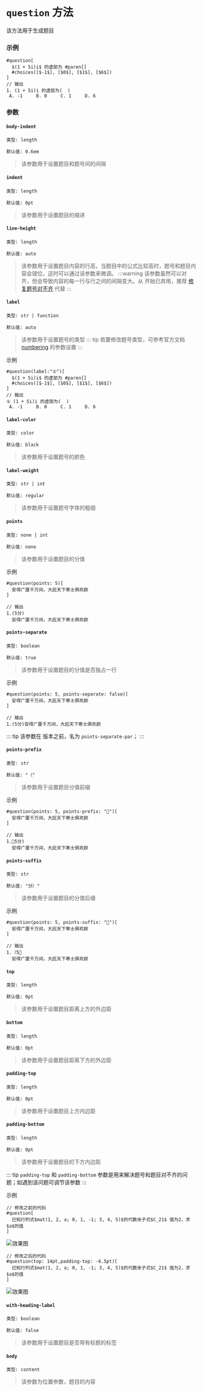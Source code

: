 # `question` 方法

该方法用于生成题目

### 示例
```typst
#question[
  $(1 + 5i)i$ 的虚部为 #paren[]
  #choices([$-1$], [$0$], [$1$], [$6$])
]
// 输出
1. (1 + 5i)i 的虚部为(  )
 A. -1     B. 0     C. 1     D. 6
```
### 参数
#### `body-indent`

`类型: length`

`默认值: 0.6em`
>该参数用于设置题目和题号间的间隔

#### `indent`

`类型: length`

`默认值: 0pt`
>该参数用于设置题目的缩进

#### `line-height`

`类型: length`

`默认值: auto`
>该参数用于设置题目内容的行高，当题目中的公式比较高时，题号和题目内容会错位，这时可以通过该参数来微调。
:::warning
该参数虽然可以对齐，但会导致内容的每一行与行之间的间隔变大。从 <Badge type="info" text="0.1.7" /> 开始已弃用，推荐 [修复题号对不齐](#padding-bottom) 代替
:::

#### `label`

`类型: str | function`

`默认值: auto`
>该参数用于设置题号的类型
::: tip
若要修改题号类型，可参考官方文档 [numbering](https://typst.app/docs/reference/model/numbering/) 的参数设置
:::

示例

```typst
#question(label:"①")[
  $(1 + 5i)i$ 的虚部为 #paren[]
  #choices([$-1$], [$0$], [$1$], [$6$])
]
// 输出
① (1 + 5i)i 的虚部为(  )
 A. -1     B. 0     C. 1     D. 6
```

#### `label-color`

`类型: color`

`默认值: black`
>该参数用于设置题号的颜色

#### `label-weight`

`类型: str | int`

`默认值: regular`
>该参数用于设置题号字体的粗细

#### `points`

`类型: none | int`

`默认值: none`
>该参数用于设置题目的分值

示例

```typst
#question(points: 5)[
  安得广厦千万间，大庇天下寒士俱欢颜
]

// 输出
1.(5分)
  安得广厦千万间，大庇天下寒士俱欢颜
```

#### `points-separate`

`类型: boolean`

`默认值: true`
>该参数用于设置题目的分值是否独占一行

示例

```typst
#question(points: 5, points-separate: false)[
  安得广厦千万间，大庇天下寒士俱欢颜
]

// 输出
1.(5分)安得广厦千万间，大庇天下寒士俱欢颜
```

::: tip
该参数在 <Badge type="warning" text="0.1.3" /> 版本之前，名为 `points-separate-par`；
:::

#### `points-prefix`

`类型: str`

`默认值: "（"`
>该参数用于设置题目分值前缀

示例

```typst
#question(points: 5, points-prefix: "🧡")[
  安得广厦千万间，大庇天下寒士俱欢颜
]

// 输出
1.🧡5分)
  安得广厦千万间，大庇天下寒士俱欢颜
```

#### `points-suffix`

`类型: str`

`默认值: "分）"`
>该参数用于设置题目的分值后缀

示例

```typst
#question(points: 5, points-suffix: "🧡")[
  安得广厦千万间，大庇天下寒士俱欢颜
]

// 输出
1.（5🧡
  安得广厦千万间，大庇天下寒士俱欢颜
```

#### `top`

`类型: length`

`默认值: 0pt`
>该参数用于设置题目距离上方的外边距

#### `bottom`

`类型: length`

`默认值: 0pt`
>该参数用于设置题目距离下方的外边距

#### `padding-top`

`类型: length`

`默认值: 0pt`
>该参数用于设置题目上方内边距

#### `padding-bottom`

`类型: length`

`默认值: 0pt`
>该参数用于设置题目的下方内边距

::: tip
`padding-top` 和 `padding-bottom` 参数是用来解决题号和题目对不齐的问题；如遇到该问题可调节该参数
:::

示例

```typst
// 修改之前的代码
#question[
  已知行列式$mat(1, 2, a; 0, 1, -1; 3, 4, 5)$的代数余子式$C_21$ 值为2，求$a$的值
]
```

![效果图](/tips3.png)


```typst
// 修改之后的代码
#question(top: 14pt,padding-top: -6.5pt)[
  已知行列式$mat(1, 2, a; 0, 1, -1; 3, 4, 5)$的代数余子式$C_21$ 值为2，求$a$的值
]
```
![效果图](/tips4.png)

#### `with-heading-label`

`类型: boolean`

`默认值: false`
>该参数用于设置题目是否带有标题的标签

#### `body`

`类型: content`
>该参数为位置参数，题目的内容